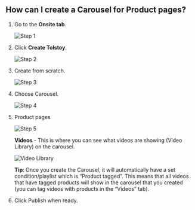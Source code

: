 ## How can I create a Carousel for Product pages?

1. Go to the **Onsite tab**. 

    ![Step 1](https://downloads.intercomcdn.com/i/o/916369332/5e8a227f46a681a7cd1336df/image.png)

2. Click **Create Tolstoy**.

    ![Step 2](https://downloads.intercomcdn.com/i/o/916368396/3c2f3dee42fa0503dfea6de3/image.png)

3. Create from scratch.

    ![Step 3](https://downloads.intercomcdn.com/i/o/990051029/7d9a1a9aed895af931277a89/image.png)

4. Choose Carousel.

    ![Step 4](https://downloads.intercomcdn.com/i/o/990051747/36f11ed347df7ecb80ba0cd3/image.png)

5. Product pages

    ![Step 5](https://downloads.intercomcdn.com/i/o/990052900/eef02988ad59bd4eebe27631/image.png)

    **Videos** - This is where you can see what videos are showing (Video Library) on the carousel.

    ![Video Library](https://downloads.intercomcdn.com/i/o/990058268/fe4b5f49e50712fb28147e7b/image.png)

    **Tip**: Once you create the Carousel, it will automatically have a set condition/playlist which is “Product tagged”. This means that all videos that have tagged products will show in the carousel that you created (you can tag videos with products in the “Videos” tab).

6. Click Publish when ready.
 